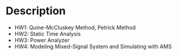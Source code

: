 # Description
 - HW1: Quine-McCluskey Method, Petrick Method
 - HW2: Static Time Analysis
 - HW3: Power Analyzer
 - HW4: Modeling Mixed-Signal System and Simulating with AMS